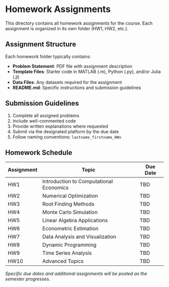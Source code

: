 # Homework Assignments

This directory contains all homework assignments for the course. Each assignment is organized in its own folder (HW1, HW2, etc.).

## Assignment Structure

Each homework folder typically contains:
- **Problem Statement**: PDF file with assignment description
- **Template Files**: Starter code in MATLAB (.m), Python (.py), and/or Julia (.jl)
- **Data Files**: Any datasets required for the assignment
- **README.md**: Specific instructions and submission guidelines

## Submission Guidelines

1. Complete all assigned problems
2. Include well-commented code
3. Provide written explanations where requested
4. Submit via the designated platform by the due date
5. Follow naming conventions: `lastname_firstname_HWx`

## Homework Schedule

| Assignment | Topic | Due Date |
|------------|-------|----------|
| HW1 | Introduction to Computational Economics | TBD |
| HW2 | Numerical Optimization | TBD |
| HW3 | Root Finding Methods | TBD |
| HW4 | Monte Carlo Simulation | TBD |
| HW5 | Linear Algebra Applications | TBD |
| HW6 | Econometric Estimation | TBD |
| HW7 | Data Analysis and Visualization | TBD |
| HW8 | Dynamic Programming | TBD |
| HW9 | Time Series Analysis | TBD |
| HW10 | Advanced Topics | TBD |

*Specific due dates and additional assignments will be posted as the semester progresses.*